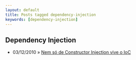 ```yaml
---
layout: default
title: Posts tagged dependency-injection
keywords: [dependency-injection]
---
```

<h2 class="category">Dependency Injection</h2>
<ul class="posts">
<li>
<p>
<span class="date">03/12/2010</span> &raquo; 
<a href="/blog/nem-so-de-constructor-injection-vive-o-ioc">Nem só de Constructor Injection vive o IoC</a>
</p>
</li> 
</ul>
